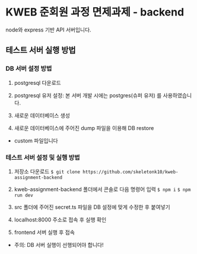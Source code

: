 # KWEB 준회원 과정 면제과제 - backend

node와 express 기반 API 서버입니다.

## 테스트 서버 실행 방법

### DB 서버 설정 방법

1. postgresql 다운로드

2. postgresql 유저 설정: 본 서버 개발 시에는 postgres(슈퍼 유저) 를 사용하였습니다.

3. 새로운 데이터베이스 생성

4. 새로운 데이터베이스에 주어진 dump 파일을 이용해 DB restore

- custom 파일입니다

### 테스트 서버 설정 및 실행 방법

1. 저장소 다운로드
   `$ git clone https://github.com/skeletonk10/kweb-assignment-backend`

2. kweb-assignment-backend 폴더에서 콘솔로 다음 명령어 입력
   `$ npm i`
   `$ npm run dev`

3. src 폴더에 주어진 secret.ts 파일을 DB 설정에 맞게 수정한 후 붙여넣기

4. localhost:8000 주소로 접속 후 실행 확인

5. frontend 서버 실행 후 접속

- 주의: DB 서버 실행이 선행되어야 합니다!
